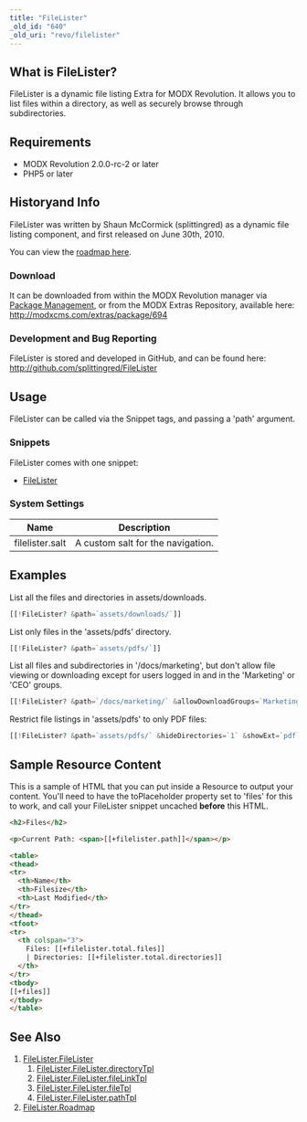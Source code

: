 ```yaml
---
title: "FileLister"
_old_id: "640"
_old_uri: "revo/filelister"
---
```


## What is FileLister?

FileLister is a dynamic file listing Extra for MODX Revolution. It allows you to list files within a directory, as well as securely browse through subdirectories.

## Requirements

- MODX Revolution 2.0.0-rc-2 or later
- PHP5 or later

## Historyand Info

FileLister was written by Shaun McCormick (splittingred) as a dynamic file listing component, and first released on June 30th, 2010.

You can view the [roadmap here](extras/filelister/filelister.roadmap "FileLister.Roadmap").

### Download

It can be downloaded from within the MODX Revolution manager via [Package Management](developing-in-modx/advanced-development/package-management "Package Management"), or from the MODX Extras Repository, available here: <http://modxcms.com/extras/package/694>

### Development and Bug Reporting

FileLister is stored and developed in GitHub, and can be found here: <http://github.com/splittingred/FileLister>

## Usage

FileLister can be called via the Snippet tags, and passing a 'path' argument.

### Snippets

FileLister comes with one snippet:

- [FileLister](extras/filelister/filelister.filelister "FileLister.FileLister")

### System Settings

| Name            | Description                       |
| --------------- | --------------------------------- |
| filelister.salt | A custom salt for the navigation. |

## Examples

List all the files and directories in assets/downloads.

 ``` php
[[!FileLister? &path=`assets/downloads/`]]
```

List only files in the 'assets/pdfs' directory.

 ``` php
[[!FileLister? &path=`assets/pdfs/`]]
```

List all files and subdirectories in '/docs/marketing', but don't allow file viewing or downloading except for users logged in and in the 'Marketing' or 'CEO' groups.

 ``` php
[[!FileLister? &path=`/docs/marketing/` &allowDownloadGroups=`Marketing,CEO`]]
```

Restrict file listings in 'assets/pdfs' to only PDF files:

 ``` php
[[!FileLister? &path=`assets/pdfs/` &hideDirectories=`1` &showExt=`pdf`]]
```

## Sample Resource Content

This is a sample of HTML that you can put inside a Resource to output your content. You'll need to have the toPlaceholder property set to 'files' for this to work, and call your FileLister snippet uncached **before** this HTML.

``` html
<h2>Files</h2>

<p>Current Path: <span>[[+filelister.path]]</span></p>

<table>
<thead>
<tr>
  <th>Name</th>
  <th>Filesize</th>
  <th>Last Modified</th>
</tr>
</thead>
<tfoot>
<tr>
  <th colspan="3">
    Files: [[+filelister.total.files]]
    | Directories: [[+filelister.total.directories]]
  </th>
</tr>
<tbody>
[[+files]]
</tbody>
</table>
```

## See Also

1. [FileLister.FileLister](extras/filelister)
     1. [FileLister.FileLister.directoryTpl](extras/filelister/filelister/directorytpl)
     2. [FileLister.FileLister.fileLinkTpl](extras/filelister/filelister/filelinktpl)
     3. [FileLister.FileLister.fileTpl](extras/filelister/filelister/filetpl)
     4. [FileLister.FileLister.pathTpl](extras/filelister/filelister/pathtpl)
2. [FileLister.Roadmap](extras/filelister/filelister.roadmap)
